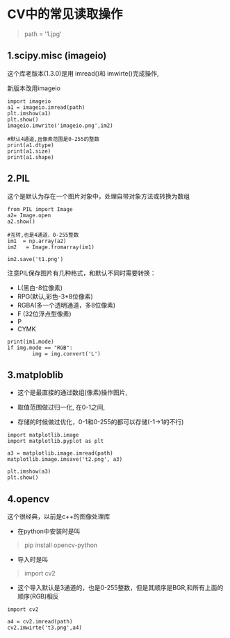 # CV中的常见读取操作

> path = '1.jpg'

## 1.scipy.misc (imageio)
这个库老版本(1.3.0)是用 imread()和 imwirte()完成操作,

新版本改用imageio
```
import imageio
a1 = imageio.imread(path)
plt.imshow(a1)
plt.show()
imageio.imwrite('imageio.png',im2)

#默认4通道,且像素范围是0-255的整数
print(a1.dtype)
print(a1.size)
print(a1.shape)
```

## 2.PIL
这个是默认为存在一个图片对象中，处理自带对象方法或转换为数组
```
from PIL import Image
a2= Image.open
a2.show()

#互转,也是4通道，0-255整数
im1  = np.array(a2)
im2   = Image.fromarray(im1)

im2.save('t1.png')
```

注意PIL保存图片有几种格式，和默认不同时需要转换：

- L(黑白-8位像素)
- RPG(默认,彩色-3*8位像素) 
- RGBA(多一个透明通道，多8位像素)
- F (32位浮点型像素)
- P
- CYMK

```
print(im1.mode)
if img.mode == "RGB":
        img = img.convert('L')
```

## 3.matploblib
- 这个是最直接的通过数组(像素)操作图片,

- 取值范围做过归一化, 在0-1之间,

- 存储的时候做过优化，0-1和0-255的都可以存储(-1->1的不行)

```
import matplotlib.image
import matplotlib.pyplot as plt

a3 = matplotlib.image.imread(path)
matplotlib.image.imsave('t2.png', a3)

plt.imshow(a3)
plt.show()

```

## 4.opencv

这个很经典，以前是c++的图像处理库

- 在python中安装时是叫
>pip install opencv-python

- 导入时是叫
>import cv2

- 这个导入默认是3通道的，也是0-255整数，但是其顺序是BGR,和所有上面的顺序(RGB)相反


```
import cv2

a4 = cv2.imread(path)
cv2.imwirte('t3.png',a4)

```
